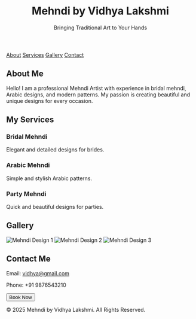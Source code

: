 <!DOCTYPE html>
<html>
<body>
    <header>
        <h1>Mehndi by Vidhya Lakshmi</h1>
        <p>Bringing Traditional Art to Your Hands</p>
    </header>

  <nav>
        <a href="#about">About</a>
        <a href="#services">Services</a>
        <a href="#gallery">Gallery</a>
        <a href="#contact">Contact</a>
    </nav>

  <div class="container">
        <section id="about" class="about">
            <h2>About Me</h2>
            <p>Hello! I am a professional Mehndi Artist with experience in bridal mehndi, Arabic designs, and modern patterns. My passion is creating beautiful and unique designs for every occasion.</p>
        </section>

   <section id="services" class="services">
            <h2>My Services</h2>
            <div class="services-list">
                <div>
                    <h3>Bridal Mehndi</h3>
                    <p>Elegant and detailed designs for brides.</p>
                </div>
                <div>
                    <h3>Arabic Mehndi</h3>
                    <p>Simple and stylish Arabic patterns.</p>
                </div>
                <div>
                    <h3>Party Mehndi</h3>
                    <p>Quick and beautiful designs for parties.</p>
                </div>
            </div>
        </section>

  <section id="gallery" class="gallery">
            <h2>Gallery</h2>
            <div class="gallery-images">
                <img src="https://via.placeholder.com/200" alt="Mehndi Design 1">
                <img src="https://via.placeholder.com/200" alt="Mehndi Design 2">
                <img src="https://via.placeholder.com/200" alt="Mehndi Design 3">
            </div>
        </section>

   <section id="contact" class="contact">
            <h2>Contact Me</h2>
            <p>Email: <a href="mailto:yourname@example.com">vidhya@gmail.com</a></p>
            <p>Phone: +91 9876543210</p>
            <button>Book Now</button>
        </section>
    </div>
    <footer>
        <p>&copy; 2025 Mehndi by Vidhya Lakshmi. All Rights Reserved.</p>
    </footer>
</body>
</html>
